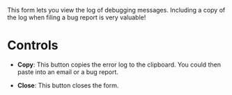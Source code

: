 This form lets you view the log of debugging messages. Including a copy of the
log when filing a bug report is very valuable!

# Controls

* **Copy**: This button copies the error log to the clipboard. You could then
  paste into an email or a bug report.

* **Close**: This button closes the form.